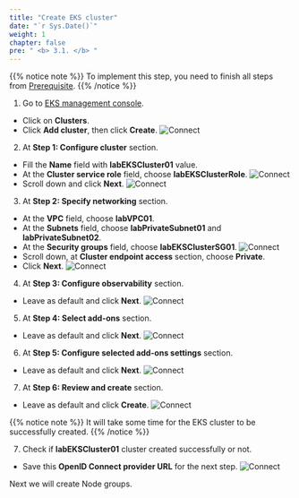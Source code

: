 ```yaml
---
title: "Create EKS cluster"
date: "`r Sys.Date()`"
weight: 1
chapter: false
pre: " <b> 3.1. </b> "
---
```


{{% notice note %}}
To implement this step, you need to finish all steps from [Prerequisite](/2-Prerequisite/).
{{% /notice %}}

1. Go to [EKS management console](https://console.aws.amazon.com/eks/home).

- Click on **Clusters**.
- Click **Add cluster**, then click **Create**.
  ![Connect](/workshop-01-wordpress-deployment-on-eks/images/3.eks/ws01-createeks01.png)

2. At **Step 1: Configure cluster** section.

- Fill the **Name** field with **labEKSCluster01** value.
- At the **Cluster service role** field, choose **labEKSClusterRole**.
  ![Connect](/workshop-01-wordpress-deployment-on-eks/images/3.eks/ws01-createeks02.png)
- Scroll down and click **Next**.
  ![Connect](/workshop-01-wordpress-deployment-on-eks/images/3.eks/ws01-createeks03.png)

3. At **Step 2: Specify networking** section.

- At the **VPC** field, choose **labVPC01**.
- At the **Subnets** field, choose **labPrivateSubnet01** and **labPrivateSubnet02**.
- At the **Security groups** field, choose **labEKSClusterSG01**.
  ![Connect](/workshop-01-wordpress-deployment-on-eks/images/3.eks/ws01-createeks04.png)
- Scroll down, at **Cluster endpoint access** section, choose **Private**.
- Click **Next**.
  ![Connect](/workshop-01-wordpress-deployment-on-eks/images/3.eks/ws01-createeks05.png)

4. At **Step 3: Configure observability** section.

- Leave as default and click **Next**.
  ![Connect](/workshop-01-wordpress-deployment-on-eks/images/3.eks/ws01-createeks06.png)

5. At **Step 4: Select add-ons** section.

- Leave as default and click **Next**.
  ![Connect](/workshop-01-wordpress-deployment-on-eks/images/3.eks/ws01-createeks07.png)

6. At **Step 5: Configure selected add-ons settings** section.

- Leave as default and click **Next**.
  ![Connect](/workshop-01-wordpress-deployment-on-eks/images/3.eks/ws01-createeks08.png)

7. At **Step 6: Review and create** section.

- Leave as default and click **Create**.
  ![Connect](/workshop-01-wordpress-deployment-on-eks/images/3.eks/ws01-createeks09.png)

{{% notice note %}}
It will take some time for the EKS cluster to be successfully created.
{{% /notice %}}

7. Check if **labEKSCluster01** cluster created successfully or not.

- Save this **OpenID Connect provider URL** for the next step.
  ![Connect](/workshop-01-wordpress-deployment-on-eks/images/3.eks/ws01-createeks10.png)

Next we will create Node groups.
